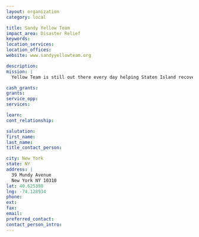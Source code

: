 ```yaml
---
layout: organization
category: local

title: Sandy Yellow Team
impact_area: Disaster Relief
keywords: 
location_services: 
location_offices: 
website: www.sandyyellowteam.org

description: 
mission: |
  Yellow Team is still out there every day helping Staten Island recover from Hurricane Sandy. With Farid & Taylor continuing to lead the way, and with the whole team rallying behind them, Yellow Team has developed relationships with other grassroots relief organizations all over the island. They’ve even gone so far as to develop a custom app, Disaster Dispatcher <http://www.disasterdispatcher.com>, for tracking volunteers and managing resident needs. Moving forward with the best interests of local residents at the core of their approach, Yellow Team is committed to long term recovery efforts. Staten Island residents, you can count on seeing their bright yellow t-shirts for months to come!

cash_grants: 
grants: 
service_opp: 
services: 

learn: 
cont_relationship: 

salutation: 
first_name: 
last_name: 
title_contact_person: 

city: New York
state: NY
address: |
  39 Mundy Avenue  
  New York NY 10310
lat: 40.625398
lng: -74.128934
phone: 
ext: 
fax: 
email: 
preferred_contact: 
contact_person_intro: 
---
```

